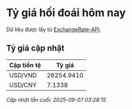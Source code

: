 # Tỷ giá hối đoái hôm nay

Dữ liệu được lấy từ [ExchangeRate-API](https://www.exchangerate-api.com/).

## Tỷ giá cập nhật

| Cặp tiền tệ | Tỷ giá |
|---|---|
| USD/VND | 26254.9410 |
| USD/CNY | 7.1338 |

*Cập nhật lần cuối: 2025-09-07 03:28:15*


